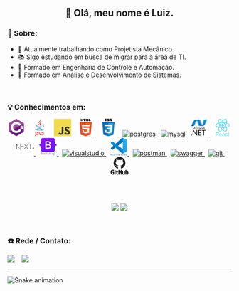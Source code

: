 <h2 align="center">👋 Olá, meu nome é Luiz.</h2>



<h3>📌 Sobre:</h3>

- 💼 Atualmente trabalhando como Projetista Mecânico.
- 📚 Sigo estudando em busca de migrar para a área de TI.
- 📜 Formado em Engenharia de Controle e Automação.
- 📜 Formado em Análise e Desenvolvimento de Sistemas.


<br>
<h3>💡 Conhecimentos em:</h3>

<p align="center">
	<a href="https://learn.microsoft.com/pt-br/dotnet/csharp/" target="_blank" rel="noreferrer">
		<img src="https://raw.githubusercontent.com/devicons/devicon/master/icons/csharp/csharp-original.svg" alt="csharp" width="40" height="40"/>
	</a> &nbsp;
	<a href="https://docs.oracle.com/en/java/" target="_blank" rel="noreferrer">
		<img src="https://raw.githubusercontent.com/devicons/devicon/master/icons/java/java-original-wordmark.svg" alt="java" width="40" height="40"/>
	</a> &nbsp;
	<a href="https://developer.mozilla.org/pt-BR/docs/Web/JavaScript" target="_blank" rel="noreferrer">
		<img src="https://raw.githubusercontent.com/devicons/devicon/master/icons/javascript/javascript-original.svg" alt="javascript" width="40" height="40"/>
	</a> &nbsp;
	<a href="https://developer.mozilla.org/pt-BR/docs/Web/HTML" target="_blank" rel="noreferrer">
		<img src="https://raw.githubusercontent.com/devicons/devicon/master/icons/html5/html5-original-wordmark.svg" alt="html5" width="40" height="40"/>
	</a> &nbsp;
	<a href="https://www.w3schools.com/css/" target="_blank" rel="noreferrer">
		<img src="https://raw.githubusercontent.com/devicons/devicon/master/icons/css3/css3-original-wordmark.svg" alt="css3" width="40" height="40"/>
	</a> &nbsp;
	<a href="https://www.postgresql.org/docs/" target="_blank" rel="noreferrer">
		<img src="https://cdn.jsdelivr.net/gh/devicons/devicon/icons/postgresql/postgresql-original.svg" alt="postgres" width="40" height="40"/>
	</a> &nbsp;
	<a href="https://dev.mysql.com/doc/" target="_blank" rel="noreferrer">
		<img src="https://cdn.jsdelivr.net/gh/devicons/devicon/icons/mysql/mysql-original.svg" alt="mysql" width="40" height="40"/>
	</a> &nbsp;
	<a href="https://learn.microsoft.com/pt-br/dotnet/" target="_blank" rel="noreferrer">
		<img src="https://raw.githubusercontent.com/devicons/devicon/master/icons/dot-net/dot-net-original-wordmark.svg" alt="dotnet" width="40" height="40"/>
	</a> &nbsp;
	<a href="https://pt-br.reactjs.org/docs/getting-started.html" target="_blank" rel="noreferrer">
		<img src="https://raw.githubusercontent.com/devicons/devicon/master/icons/react/react-original-wordmark.svg" alt="react" width="40" height="40"/>
	</a> &nbsp;	
	<a href="https://nextjs.org/docs/getting-started" target="_blank" rel="noreferrer">
		<img src="https://raw.githubusercontent.com/devicons/devicon/master/icons/nextjs/nextjs-original-wordmark.svg" alt="nextjs" width="40" height="40"/>
	</a> &nbsp;	
	<a href="https://getbootstrap.com/docs/5.0/getting-started/introduction/" target="_blank" rel="noreferrer">
		<img src="https://raw.githubusercontent.com/devicons/devicon/master/icons/bootstrap/bootstrap-original-wordmark.svg" alt="bootstrap" width="40" height="40"/>
	</a> &nbsp;
	<a href="https://learn.microsoft.com/pt-br/visualstudio" target="_blank" rel="noreferrer">
		<img src="https://deviconapi.vercel.app/visualstudio" alt="visualstudio" width="40" height="40"/>
	</a> &nbsp;
	<a href="https://code.visualstudio.com/docs" target="_blank" rel="noreferrer">
		<img src="https://raw.githubusercontent.com/devicons/devicon/master/icons/vscode/vscode-original-wordmark.svg" alt="vscode" width="40" height="40"/>
	</a> &nbsp;
	<a href="https://postman.com/" target="_blank" rel="noreferrer">
		<img src="https://www.vectorlogo.zone/logos/getpostman/getpostman-icon.svg" alt="postman" width="40" height="40"/>
	</a> &nbsp;
	<a href="https://swagger.io/docs/" target="_blank" rel="noreferrer">
		<img src="https://github.com/wappalyzer/wappalyzer/blob/master/src/drivers/webextension/images/icons/Swagger%20UI.svg" alt="swagger" width="40" height="40"/>
	</a> &nbsp;
	<a href="https://git-scm.com/docs/git/pt_BR/" target="_blank" rel="noreferrer">
		<img src="https://cdn.jsdelivr.net/gh/devicons/devicon/icons/git/git-original-wordmark.svg" alt="git" width="40" height="40"/>
	</a> &nbsp;
	<a href="https://docs.github.com/pt" target="_blank" rel="noreferrer">
		<img src="https://raw.githubusercontent.com/devicons/devicon/master/icons/github/github-original-wordmark.svg" alt="github" width="40" height="40"/>
	</a>
</p>



<br><br>

<p align="center">
  <img height="165em" src="https://github-readme-stats.vercel.app/api?username=LuizFAraujo&show_icons=true&theme=algolia&include_all_commits=true&count_private=true"/>
  <img height="165em" src="https://github-readme-stats.vercel.app/api/top-langs/?username=LuizFAraujo&layout=compact&langs_count=16&theme=algolia"/>
</p>



<br>
<h3>☎️ Rede / Contato:</h3>

<p align="left">
	<a href="https://github.com/LuizFAraujo/" alt="github" target="_blank">
		<img src="https://img.shields.io/badge/GitHub-000000?&style=flat-square&logo=GitHub&logoColor=white">
	</a> &nbsp;&nbsp;
	<a href="https://www.linkedin.com/in/luizfaraujo-eng/" alt="linkedin" target="_blank">
		<img src="https://img.shields.io/badge/LinkedIn-%230077B5.svg?&style=flat-square&logo=linkedin&logoColor=white">
	</a>
</p>

---
![Snake animation](https://github.com/LuizFAraujo/LuizFAraujo/blob/output/github-contribution-grid-snake.svg)
